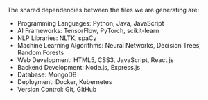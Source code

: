 The shared dependencies between the files we are generating are:

- Programming Languages: Python, Java, JavaScript
- AI Frameworks: TensorFlow, PyTorch, scikit-learn
- NLP Libraries: NLTK, spaCy
- Machine Learning Algorithms: Neural Networks, Decision Trees, Random Forests
- Web Development: HTML5, CSS3, JavaScript, React.js
- Backend Development: Node.js, Express.js
- Database: MongoDB
- Deployment: Docker, Kubernetes
- Version Control: Git, GitHub